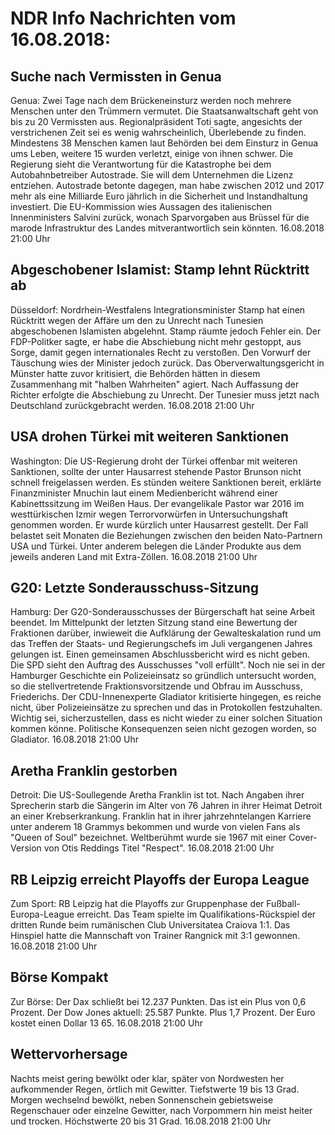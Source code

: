 # NDR Info Nachrichten vom 16.08.2018:


## Suche nach Vermissten in Genua
Genua: Zwei Tage nach dem Brückeneinsturz werden noch mehrere Menschen unter den Trümmern vermutet. Die Staatsanwaltschaft geht von bis zu 20 Vermissten aus. Regionalpräsident Toti sagte, angesichts der verstrichenen Zeit sei es wenig wahrscheinlich, Überlebende zu finden. Mindestens 38 Menschen kamen laut Behörden bei dem Einsturz in Genua ums Leben, weitere 15 wurden verletzt, einige von ihnen schwer. Die Regierung sieht die Verantwortung für die Katastrophe bei dem Autobahnbetreiber Autostrade. Sie will dem Unternehmen die Lizenz entziehen. Autostrade betonte dagegen, man habe zwischen 2012 und 2017 mehr als eine Milliarde Euro jährlich in die Sicherheit und Instandhaltung investiert. Die EU-Kommission wies Aussagen des italienischen Innenministers Salvini zurück, wonach Sparvorgaben aus Brüssel für die marode Infrastruktur des Landes mitverantwortlich sein könnten. 16.08.2018 21:00 Uhr 

## Abgeschobener Islamist: Stamp lehnt Rücktritt ab
Düsseldorf:	Nordrhein-Westfalens Integrationsminister Stamp hat einen Rücktritt wegen der Affäre um den zu Unrecht nach Tunesien abgeschobenen Islamisten abgelehnt. Stamp räumte jedoch Fehler ein. Der FDP-Politker sagte, er habe die Abschiebung nicht mehr gestoppt, aus Sorge, damit gegen internationales Recht zu verstoßen. Den Vorwurf der Täuschung wies der Minister jedoch zurück. Das Oberverwaltungsgericht in Münster hatte zuvor kritisiert, die Behörden hätten in diesem Zusammenhang mit "halben Wahrheiten" agiert. Nach Auffassung der Richter erfolgte die Abschiebung zu Unrecht. Der Tunesier muss jetzt nach Deutschland zurückgebracht werden. 16.08.2018 21:00 Uhr 

## USA drohen Türkei mit weiteren Sanktionen
Washington: Die US-Regierung droht der Türkei offenbar mit weiteren Sanktionen, sollte der unter Hausarrest stehende Pastor Brunson nicht schnell freigelassen werden. Es stünden weitere Sanktionen bereit, erklärte Finanzminister Mnuchin laut einem Medienbericht während einer Kabinettssitzung im Weißen Haus. Der evangelikale Pastor war 2016 im westtürkischen Izmir wegen Terrorvorwürfen in Untersuchungshaft genommen worden. Er wurde kürzlich unter Hausarrest gestellt. Der Fall belastet seit Monaten die Beziehungen zwischen den beiden Nato-Partnern USA und Türkei. Unter anderem belegen die Länder Produkte aus dem jeweils anderen Land mit Extra-Zöllen. 16.08.2018 21:00 Uhr 

## G20: Letzte Sonderausschuss-Sitzung
Hamburg: Der G20-Sonderausschusses der Bürgerschaft hat seine Arbeit beendet. Im Mittelpunkt der letzten Sitzung stand eine Bewertung der Fraktionen darüber, inwieweit die Aufklärung der Gewalteskalation rund um das Treffen der Staats- und Regierungschefs im Juli vergangenen Jahres gelungen ist. Einen gemeinsamen Abschlussbericht wird es nicht geben. Die SPD sieht den Auftrag des Ausschusses "voll erfüllt". Noch nie sei in der Hamburger Geschichte ein Polizeieinsatz so gründlich untersucht worden, so die stellvertretende Fraktionsvorsitzende und Obfrau im Ausschuss, Friederichs. Der CDU-Innenexperte Gladiator kritisierte hingegen, es reiche nicht, über Polizeieinsätze zu sprechen und das in Protokollen festzuhalten. Wichtig sei, sicherzustellen, dass es nicht wieder zu einer solchen Situation kommen könne. Politische Konsequenzen seien nicht gezogen worden, so Gladiator. 16.08.2018 21:00 Uhr 

## Aretha Franklin gestorben
Detroit:	Die US-Soullegende Aretha Franklin ist tot. Nach Angaben ihrer Sprecherin starb die Sängerin im Alter von 76 Jahren in ihrer Heimat Detroit an einer Krebserkrankung. Franklin hat in ihrer jahrzehntelangen Karriere unter anderem 18 Grammys bekommen und wurde von vielen Fans als "Queen of Soul" bezeichnet. Weltberühmt wurde sie 1967 mit einer Cover-Version von Otis Reddings Titel "Respect". 16.08.2018 21:00 Uhr 

## RB Leipzig erreicht Playoffs der Europa League
Zum Sport:	RB Leipzig hat die Playoffs zur Gruppenphase der Fußball-Europa-League erreicht. Das Team spielte im Qualifikations-Rückspiel der dritten Runde beim rumänischen Club Universitatea Craiova 1:1. Das Hinspiel hatte die Mannschaft von Trainer Rangnick mit 3:1 gewonnen. 16.08.2018 21:00 Uhr 

## Börse Kompakt
Zur Börse: Der Dax schließt bei 12.237 Punkten. Das ist ein Plus von 0,6 Prozent. Der Dow Jones aktuell: 25.587 Punkte. Plus 1,7 Prozent. Der Euro kostet einen Dollar 13 65. 16.08.2018 21:00 Uhr 

## Wettervorhersage
Nachts meist gering bewölkt oder klar, später von Nordwesten her aufkommender Regen, örtlich mit Gewitter. Tiefstwerte 19 bis 13 Grad. Morgen wechselnd bewölkt, neben Sonnenschein gebietsweise Regenschauer oder einzelne Gewitter, nach Vorpommern hin meist heiter und trocken. Höchstwerte 20 bis 31 Grad. 16.08.2018 21:00 Uhr 

